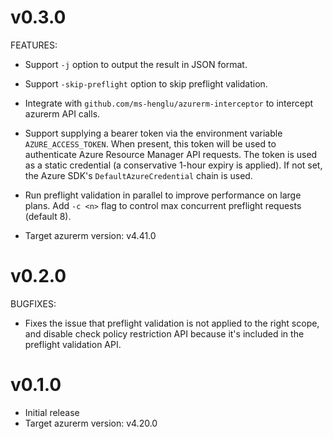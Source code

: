 # v0.3.0

FEATURES:
- Support `-j` option to output the result in JSON format.
- Support `-skip-preflight` option to skip preflight validation.
- Integrate with `github.com/ms-henglu/azurerm-interceptor` to intercept azurerm API calls.
- Support supplying a bearer token via the environment variable `AZURE_ACCESS_TOKEN`. When present, this token will be used to authenticate Azure Resource Manager API requests. The token is used as a static credential (a conservative 1-hour expiry is applied). If not set, the Azure SDK's `DefaultAzureCredential` chain is used.
- Run preflight validation in parallel to improve performance on large plans. Add `-c <n>` flag to control max concurrent preflight requests (default 8).

- Target azurerm version: v4.41.0

# v0.2.0

BUGFIXES:
- Fixes the issue that preflight validation is not applied to the right scope, and disable check policy restriction API because it's included in the preflight validation API.


# v0.1.0

- Initial release
- Target azurerm version: v4.20.0
